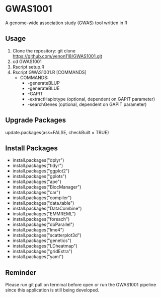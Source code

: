 # GWAS1001
A genome-wide association study (GWAS) tool written in R

## Usage
1. Clone the repository: git clone https://github.com/yenon118/GWAS1001.git
2. cd GWAS1001
3. Rscript setup.R
4. Rscript GWAS1001.R [COMMANDS]
   - COMMANDS:
     - -generateBLUP
     - -generateBLUE
     - -GAPIT
     - -extractHaplotype (optional, dependent on GAPIT parameter)
     - -searchGenes (optional, dependent on GAPIT parameter)

## Upgrade Packages
update.packages(ask=FALSE, checkBuilt = TRUE)

## Install Packages
<ul style="list-style-type:square">
  <li>install.packages("dplyr")</li>
  <li>install.packages("tidyr")</li>
  <li>install.packages("ggplot2")</li>
  <li>install.packages("gplots")</li>
  <li>install.packages("ape")</li>
  <li>install.packages("BiocManager")</li>
  <li>install.packages("car")</li>
  <li>install.packages("compiler")</li>
  <li>install.packages("data.table")</li>
  <li>install.packages("DataCombine")</li>
  <li>install.packages("EMMREML")</li>
  <li>install.packages("foreach")</li>
  <li>install.packages("doParallel")</li>
  <li>install.packages("lme4")</li>
  <li>install.packages("scatterplot3d")</li>
  <li>install.packages("genetics")</li>
  <li>install.packages("LDheatmap")</li>
  <li>install.packages("gridExtra")</li>
  <li>install.packages("yaml")</li>
</ul>

## Reminder
Please run git pull on terminal before open or run the GWAS1001 pipeline since this application is still being developed.


